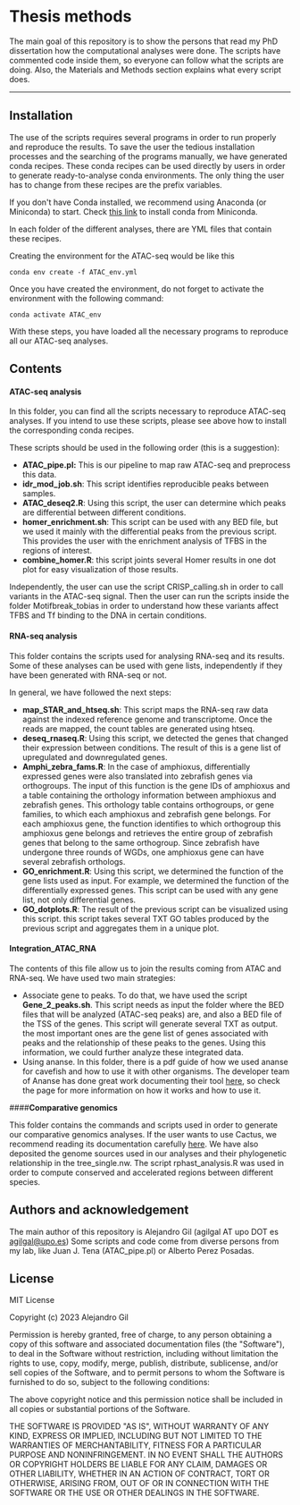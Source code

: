 # Thesis methods

The main goal of this repository is to show the persons that read my PhD dissertation how the computational analyses were done. The scripts have commented code inside them, so everyone can follow what the scripts are doing. Also, the Materials and Methods section explains what every script does.



***



## Installation
The use of the scripts requires several programs in order to run properly and reproduce the results. To save the user the tedious installation processes and the searching of the programs manually, we have generated conda recipes. These conda recipes can be used directly by users in order to generate ready-to-analyse conda environments. The only thing the user has to change from these recipes are the prefix variables.

If you don't have Conda installed, we recommend using Anaconda (or Miniconda) to start. Check [this link](https://docs.conda.io/en/latest/miniconda.html) to install conda from Miniconda. 

In each folder of the different analyses, there are YML files that contain these recipes.

Creating the environment for the ATAC-seq would be like this 
```
conda env create -f ATAC_env.yml
```
Once you have created the environment, do not forget to activate the environment with the following command:

```
conda activate ATAC_env
```

With these steps, you have loaded all the necessary programs to reproduce all our ATAC-seq analyses.

## Contents

#### **ATAC-seq analysis**
In this folder, you can find all the scripts necessary to reproduce ATAC-seq analyses. If you intend to use these scripts, please see above how to install the corresponding conda recipes.

These scripts should be used in the following order (this is a suggestion):

- **ATAC_pipe.pl:** This is our pipeline to map raw ATAC-seq and preprocess this data.
- **idr_mod_job.sh**: This script identifies reproducible peaks between samples.
- **ATAC_deseq2.R**: Using this script, the user can determine which peaks are differential between different conditions.
- **homer_enrichment.sh**: This script can be used with any BED file, but we used it mainly with the differential peaks from the previous script. This provides the user with the enrichment analysis of TFBS in the regions of interest.
- **combine_homer.R**: this script joints several Homer results in one dot plot for easy visualization of those results.

Independently, the user can use the script CRISP_calling.sh in order to call variants in the ATAC-seq signal. Then the user can run the scripts inside the folder Motifbreak_tobias in order to understand how these variants affect TFBS and Tf binding to the DNA in certain conditions.

#### **RNA-seq analysis**
This folder contains the scripts used for analysing RNA-seq and its results. Some of these analyses can be used with gene lists, independently if they have been generated with RNA-seq or not.

In general, we have followed the next steps:

- **map_STAR_and_htseq.sh**: This script maps the RNA-seq raw data against the indexed reference genome and transcriptome. Once the reads are mapped, the count tables are generated using htseq.
- **deseq_rnaseq.R**: Using this script, we detected the genes that changed their expression between conditions. The result of this is a gene list of upregulated and downregulated genes.
- **Amphi_zebra_fams.R**: In the case of amphioxus, differentially expressed genes were also translated into zebrafish genes via orthogroups. The input of this function is the  gene IDs of amphioxus and a table containing the orthology information between amphioxus and zebrafish genes. This orthology table contains orthogroups, or gene families, to which each amphioxus and zebrafish gene belongs. For each amphioxus gene, the function identifies to which orthogroup this amphioxus gene belongs and retrieves the entire group of zebrafish genes that belong to the same orthogroup. Since zebrafish have undergone three rounds of WGDs, one amphioxus gene can have several zebrafish orthologs. 
- **GO_enrichment.R**: Using this script, we determined the function of the gene lists used as input. For example, we determined the function of the differentially expressed genes. This script can be used with any gene list, not only differential genes.
- **GO_dotplots.R**: The result of the previous script can be visualized using this script. this script takes several TXT GO tables produced by the previous script and aggregates them in a unique plot.

#### **Integration_ATAC_RNA**
The contents of this file allow us to join the results coming from ATAC and RNA-seq.
We have used two main strategies:
- Associate gene to peaks. To do that, we have used the script **Gene_2_peaks.sh**. This script needs as input the folder where the BED files that will be analyzed (ATAC-seq peaks) are, and also a BED file of the TSS of the genes. This script will generate several TXT as output. the most important ones are the gene list of genes associated with peaks and the relationship of these peaks to the genes. Using this information, we could further analyze these integrated data.
- Using ananse. In this folder, there is a pdf guide of how we used ananse for cavefish and how to use it with other organisms. The developer team of Ananse has done great work documenting their tool [here](https://anansepy.readthedocs.io/en/master/), so check the page for more information on how it works and how to use it.

####**Comparative genomics**

This folder contains the commands and scripts used in order to generate our comparative genomics analyses. If the user wants to use Cactus, we recommend reading its documentation carefully [here](https://github.com/ComparativeGenomicsToolkit/cactus). We have also deposited the genome sources used in our analyses and their phylogenetic relationship in the tree_single.nw.
The script rphast_analysis.R was used in order to compute conserved and accelerated regions between different species.


## Authors and acknowledgement
The main author of this repository is Alejandro Gil (agilgal AT upo DOT es agilgal@upo.es)
Some scripts and code come from diverse persons from my lab, like Juan J. Tena (ATAC_pipe.pl) or Alberto Perez Posadas.


## License
MIT License

Copyright (c) 2023 Alejandro Gil

Permission is hereby granted, free of charge, to any person obtaining a copy
of this software and associated documentation files (the "Software"), to deal
in the Software without restriction, including without limitation the rights
to use, copy, modify, merge, publish, distribute, sublicense, and/or sell
copies of the Software, and to permit persons to whom the Software is
furnished to do so, subject to the following conditions:

The above copyright notice and this permission notice shall be included in all
copies or substantial portions of the Software.

THE SOFTWARE IS PROVIDED "AS IS", WITHOUT WARRANTY OF ANY KIND, EXPRESS OR
IMPLIED, INCLUDING BUT NOT LIMITED TO THE WARRANTIES OF MERCHANTABILITY,
FITNESS FOR A PARTICULAR PURPOSE AND NONINFRINGEMENT. IN NO EVENT SHALL THE
AUTHORS OR COPYRIGHT HOLDERS BE LIABLE FOR ANY CLAIM, DAMAGES OR OTHER
LIABILITY, WHETHER IN AN ACTION OF CONTRACT, TORT OR OTHERWISE, ARISING FROM,
OUT OF OR IN CONNECTION WITH THE SOFTWARE OR THE USE OR OTHER DEALINGS IN THE
SOFTWARE.


